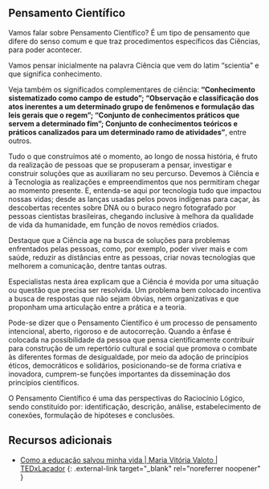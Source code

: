 ## Pensamento Científico

Vamos falar sobre Pensamento Científico? É um tipo de pensamento que difere do senso comum e que traz procedimentos específicos das Ciências, para poder acontecer.

Vamos pensar inicialmente na palavra Ciência que vem do latim “scientia” e que significa conhecimento. 

Veja também os significados complementares de ciência: **“Conhecimento sistematizado como campo de estudo”; “Observação e classificação dos atos inerentes a um determinado grupo de fenômenos e formulação das leis gerais que o regem”; “Conjunto de conhecimentos práticos que servem a determinado fim”; Conjunto de conhecimentos teóricos e práticos canalizados para um determinado ramo de atividades”**, entre outros.

Tudo o que construímos até o momento, ao longo de nossa história, é fruto da realização de pessoas que se propuseram a pensar, investigar e construir soluções que as auxiliaram no seu percurso. Devemos à Ciência e à Tecnologia as realizações e empreendimentos que nos permitiram chegar ao momento presente. E, entenda-se aqui por tecnologia tudo que impactou nossas vidas; desde as lanças usadas pelos povos indígenas para caçar, às descobertas recentes sobre DNA ou o buraco negro fotografado por pessoas cientistas brasileiras, chegando inclusive à melhora da qualidade de vida da humanidade, em função de novos remédios criados.

Destaque que a Ciência age na busca de soluções para problemas enfrentados pelas pessoas, como, por exemplo, poder viver mais e com saúde, reduzir as distâncias entre as pessoas, criar novas tecnologias que melhorem a comunicação, dentre tantas outras. 

Especialistas nesta área explicam que a Ciência é movida por uma situação ou questão que precisa ser resolvida. Um problema bem colocado incentiva a busca de respostas que não sejam óbvias, nem organizativas e que proponham uma articulação entre a prática e a teoria. 

Pode-se dizer que o Pensamento Científico é um processo de pensamento intencional, aberto, rigoroso e de autocorreção. Quando a ênfase é colocada na possibilidade da pessoa que pensa cientificamente contribuir para construção de um repertório cultural e social que promova o combate às diferentes formas de desigualdade, por meio da adoção de princípios éticos, democráticos e solidários, posicionando-se de forma criativa e inovadora, cumprem-se funções importantes da disseminação dos princípios científicos.  

O Pensamento Científico é uma das perspectivas do Raciocínio Lógico, sendo constituído por: identificação, descrição, análise, estabelecimento de conexões, formulação de hipóteses e conclusões.

## Recursos adicionais

- [Como a educação salvou minha vida | Maria Vitória Valoto | TEDxLaçador](https://www.youtube.com/watch?time_continue=1&v=1eSRhD1Kii8&feature=emb_logo) {: .external-link target="_blank" rel="noreferrer noopener" }
